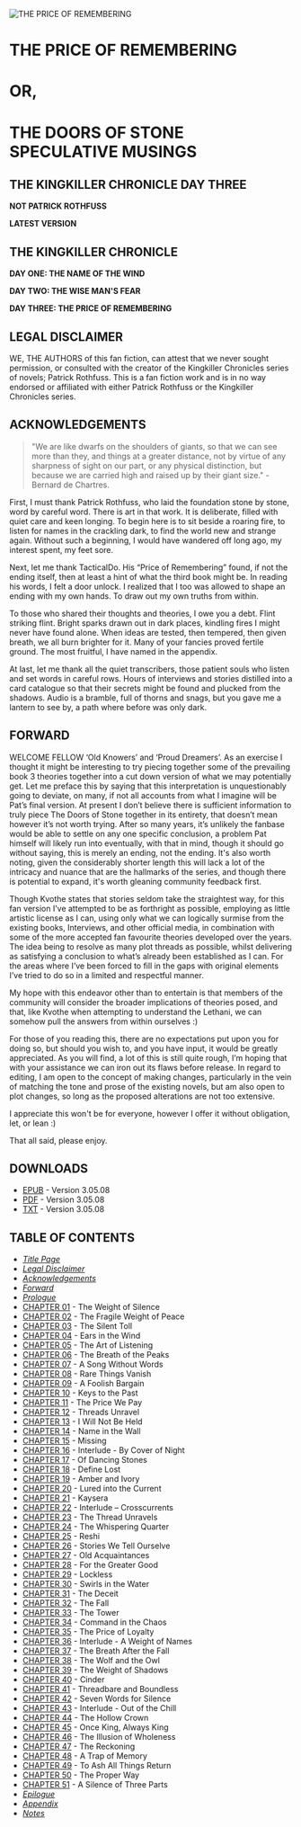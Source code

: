 ![THE PRICE OF REMEMBERING](book/images/cover.jpg)

# THE PRICE OF REMEMBERING

# OR,

# THE DOORS OF STONE SPECULATIVE MUSINGS

## THE KINGKILLER CHRONICLE DAY THREE

**NOT PATRICK ROTHFUSS**

**LATEST VERSION**

## THE KINGKILLER CHRONICLE

**DAY ONE: THE NAME OF THE WIND**

**DAY TWO: THE WISE MAN'S FEAR**

**DAY THREE: THE PRICE OF REMEMBERING**

## LEGAL DISCLAIMER

WE, THE AUTHORS of this fan fiction, can attest that we never sought permission, or consulted with the creator of the Kingkiller Chronicles series of novels; Patrick Rothfuss. This is a fan fiction work and is in no way endorsed or affiliated with either Patrick Rothfuss or the Kingkiller Chronicles series.

## ACKNOWLEDGEMENTS

> "We are like dwarfs on the shoulders of giants, so that we can see more than they, and things at a greater distance, not by virtue of any sharpness of sight on our part, or any physical distinction, but because we are carried high and raised up by their giant size." - Bernard de Chartres.

First, I must thank Patrick Rothfuss, who laid the foundation stone by stone, word by careful word. There is art in that work. It is deliberate, filled with quiet care and keen longing. To begin here is to sit beside a roaring fire, to listen for names in the crackling dark, to find the world new and strange again. Without such a beginning, I would have wandered off long ago, my interest spent, my feet sore.

Next, let me thank TacticalDo. His “Price of Remembering” found, if not the ending itself, then at least a hint of what the third book might be. In reading his words, I felt a door unlock. I realized that I too was allowed to shape an ending with my own hands. To draw out my own truths from within.

To those who shared their thoughts and theories, I owe you a debt. Flint striking flint. Bright sparks drawn out in dark places, kindling fires I might never have found alone. When ideas are tested, then tempered, then given breath, we all burn brighter for it. Many of your fancies proved fertile ground. The most fruitful, I have named in the appendix.

At last, let me thank all the quiet transcribers, those patient souls who listen and set words in careful rows. Hours of interviews and stories distilled into a card catalogue so that their secrets might be found and plucked from the shadows. Audio is a bramble, full of thorns and snags, but you gave me a lantern to see by, a path where before was only dark.

## FORWARD

WELCOME FELLOW ‘Old Knowers’ and ‘Proud Dreamers’. As an exercise I thought it might be interesting to try piecing together some of the prevailing book 3 theories together into a cut down version of what we may potentially get. Let me preface this by saying that this interpretation is unquestionably going to deviate, on many, if not all accounts from what I imagine will be Pat’s final version. At present I don’t believe there is sufficient information to truly piece The Doors of Stone together in its entirety, that doesn’t mean however it’s not worth trying. After so many years, it’s unlikely the fanbase would be able to settle on any one specific conclusion, a problem Pat himself will likely run into eventually, with that in mind, though it should go without saying, this is merely an ending, not the ending. It's also worth noting, given the considerably shorter length this will lack a lot of the intricacy and nuance that are the hallmarks of the series, and though there is potential to expand, it's worth gleaning community feedback first.

Though Kvothe states that stories seldom take the straightest way, for this fan version I’ve attempted to be as forthright as possible, employing as little artistic license as I can, using only what we can logically surmise from the existing books, Interviews, and other official media, in combination with some of the more accepted fan favourite theories developed over the years. The idea being to resolve as many plot threads as possible, whilst delivering as satisfying a conclusion to what’s already been established as I can. For the areas where I’ve been forced to fill in the gaps with original elements I’ve tried to do so in a limited and respectful manner.

My hope with this endeavor other than to entertain is that members of the community will consider the broader implications of theories posed, and that, like Kvothe when attempting to understand the Lethani, we can somehow pull the answers from within ourselves :)

For those of you reading this, there are no expectations put upon you for doing so, but should you wish to, and you have input, it would be greatly appreciated. As you will find, a lot of this is still quite rough, I’m hoping that with your assistance we can iron out its flaws before release. In regard to editing, I am open to the concept of making changes, particularly in the vein of matching the tone and prose of the existing novels, but am also open to plot changes, so long as the proposed alterations are not too extensive.

I appreciate this won't be for everyone, however I offer it without obligation, let, or lean :)

That all said, please enjoy.

## DOWNLOADS

* [EPUB](https://github.com/frypatch/The-Price-of-Remembering/releases/download/v3.05.08/The.Price.of.Remembering.-.The.Kingkiller.Chronicle.-.Day.Three.-.V3.05.08.epub) - Version 3.05.08
* [PDF](https://github.com/frypatch/The-Price-of-Remembering/releases/download/v3.05.08/The.Price.of.Remembering.-.The.Kingkiller.Chronicle.-.Day.Three.-.V3.05.08.pdf) - Version 3.05.08
* [TXT](https://github.com/frypatch/The-Price-of-Remembering/releases/download/v3.05.08/The.Price.of.Remembering.-.The.Kingkiller.Chronicle.-.Day.Three.-.V3.05.08.txt) - Version 3.05.08

## TABLE OF CONTENTS

* [*Title Page*](#the-price-of-remembering)
* [*Legal Disclaimer*](#legal-disclaimer)
* [*Acknowledgements*](#acknowledgements)
* [*Forward*](#forward)
* [*Prologue*](book/Prologue.md)
* [CHAPTER 01](book/CHAPTER_01.md) - The Weight of Silence
* [CHAPTER 02](book/CHAPTER_02.md) - The Fragile Weight of Peace
* [CHAPTER 03](book/CHAPTER_03.md) - The Silent Toll
* [CHAPTER 04](book/CHAPTER_04.md) - Ears in the Wind
* [CHAPTER 05](book/CHAPTER_05.md) - The Art of Listening
* [CHAPTER 06](book/CHAPTER_06.md) - The Breath of the Peaks
* [CHAPTER 07](book/CHAPTER_07.md) - A Song Without Words
* [CHAPTER 08](book/CHAPTER_08.md) - Rare Things Vanish
* [CHAPTER 09](book/CHAPTER_09.md) - A Foolish Bargain
* [CHAPTER 10](book/CHAPTER_10.md) - Keys to the Past
* [CHAPTER 11](book/CHAPTER_11.md) - The Price We Pay
* [CHAPTER 12](book/CHAPTER_12.md) - Threads Unravel
* [CHAPTER 13](book/CHAPTER_13.md) - I Will Not Be Held
* [CHAPTER 14](book/CHAPTER_14.md) - Name in the Wall
* [CHAPTER 15](book/CHAPTER_15.md) - Missing
* [CHAPTER 16](book/CHAPTER_16.md) - Interlude - By Cover of Night
* [CHAPTER 17](book/CHAPTER_17.md) - Of Dancing Stones
* [CHAPTER 18](book/CHAPTER_18.md) - Define Lost
* [CHAPTER 19](book/CHAPTER_19.md) - Amber and Ivory
* [CHAPTER 20](book/CHAPTER_20.md) - Lured into the Current
* [CHAPTER 21](book/CHAPTER_21.md) - Kaysera
* [CHAPTER 22](book/CHAPTER_22.md) - Interlude – Crosscurrents
* [CHAPTER 23](book/CHAPTER_23.md) - The Thread Unravels
* [CHAPTER 24](book/CHAPTER_24.md) - The Whispering Quarter
* [CHAPTER 25](book/CHAPTER_25.md) - Reshi
* [CHAPTER 26](book/CHAPTER_26.md) - Stories We Tell Ourselve
* [CHAPTER 27](book/CHAPTER_27.md) - Old Acquaintances
* [CHAPTER 28](book/CHAPTER_28.md) - For the Greater Good
* [CHAPTER 29](book/CHAPTER_29.md) - Lockless
* [CHAPTER 30](book/CHAPTER_30.md) - Swirls in the Water
* [CHAPTER 31](book/CHAPTER_31.md) - The Deceit
* [CHAPTER 32](book/CHAPTER_32.md) - The Fall
* [CHAPTER 33](book/CHAPTER_33.md) - The Tower
* [CHAPTER 34](book/CHAPTER_34.md) - Command in the Chaos
* [CHAPTER 35](book/CHAPTER_35.md) - The Price of Loyalty
* [CHAPTER 36](book/CHAPTER_36.md) - Interlude - A Weight of Names
* [CHAPTER 37](book/CHAPTER_37.md) - The Breath After the Fall
* [CHAPTER 38](book/CHAPTER_38.md) - The Wolf and the Owl
* [CHAPTER 39](book/CHAPTER_39.md) - The Weight of Shadows
* [CHAPTER 40](book/CHAPTER_40.md) - Cinder
* [CHAPTER 41](book/CHAPTER_41.md) - Threadbare and Boundless
* [CHAPTER 42](book/CHAPTER_42.md) - Seven Words for Silence
* [CHAPTER 43](book/CHAPTER_43.md) - Interlude - Out of the Chill
* [CHAPTER 44](book/CHAPTER_44.md) - The Hollow Crown
* [CHAPTER 45](book/CHAPTER_45.md) - Once King, Always King
* [CHAPTER 46](book/CHAPTER_46.md) - The Illusion of Wholeness
* [CHAPTER 47](book/CHAPTER_47.md) - The Reckoning
* [CHAPTER 48](book/CHAPTER_48.md) - A Trap of Memory
* [CHAPTER 49](book/CHAPTER_49.md) - To Ash All Things Return
* [CHAPTER 50](book/CHAPTER_50.md) - The Proper Way
* [CHAPTER 51](book/CHAPTER_51.md) - A Silence of Three Parts
* [*Epilogue*](book/Epilogue.md)
* [*Appendix*](book/Appendix.md)
* [*Notes*](book/Notes.md)
